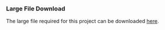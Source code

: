 ### Large File Download
The large file required for this project can be downloaded [here]([https://your-cloud-link.com](https://drive.google.com/drive/folders/1TjxqfwVlShQfE9SJCQ2X-BEame-RL2cg)).
